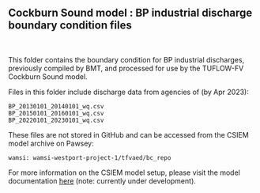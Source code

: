 ## Cockburn Sound model : BP industrial discharge boundary condition files

<br>

This folder contains the boundary condition for BP industrial discharges, previously compiled by BMT, and processed for use by the TUFLOW-FV Cockburn Sound model.

Files in this folder include discharge data from agencies of (by Apr 2023):

```
BP_20130101_20140101_wq.csv
BP_20150101_20160101_wq.csv
BP_20220101_20230101_wq.csv
```

These files are not stored in GitHub and can be accessed from the CSIEM model archive on Pawsey:

```
wamsi: wamsi-westport-project-1/tfvaed/bc_repo
```

For more information on the CSIEM model setup, please visit the model documentation [here](https://aquaticecodynamics.github.io/csiem-science/) (note: currently under development).
